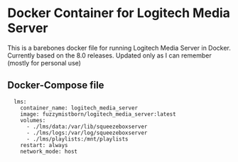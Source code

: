 # Docker Container for Logitech Media Server
This is a barebones docker file for running Logitech Media Server in Docker.  Currently based on the 8.0 releases.  Updated only as I can remember (mostly for personal use)

## Docker-Compose file
```
  lms:
    container_name: logitech_media_server
    image: fuzzymistborn/logitech_media_server:latest
    volumes:
      - ./lms/data:/var/lib/squeezeboxserver
      - ./lms/logs:/var/log/squeezeboxserver
      - ./lms/playlists:/mnt/playlists
    restart: always
    network_mode: host
```

